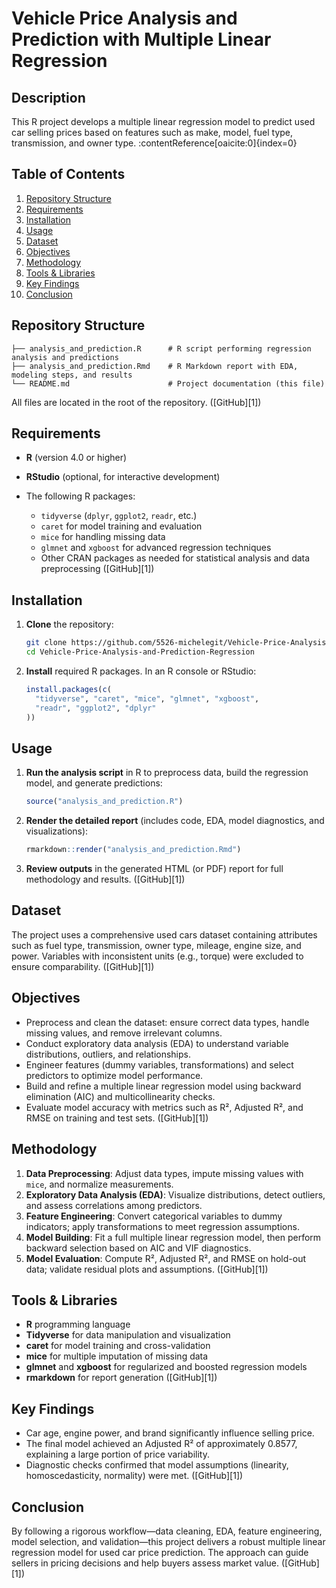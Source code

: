
# Vehicle Price Analysis and Prediction with Multiple Linear Regression

## Description
This R project develops a multiple linear regression model to predict used car selling prices based on features such as make, model, fuel type, transmission, and owner type. :contentReference[oaicite:0]{index=0}

## Table of Contents
1. [Repository Structure](#repository-structure)  
2. [Requirements](#requirements)  
3. [Installation](#installation)  
4. [Usage](#usage)  
5. [Dataset](#dataset)  
6. [Objectives](#objectives)  
7. [Methodology](#methodology)  
8. [Tools & Libraries](#tools--libraries)  
9. [Key Findings](#key-findings)  
10. [Conclusion](#conclusion)  

## Repository Structure
```text
├── analysis_and_prediction.R      # R script performing regression analysis and predictions  
├── analysis_and_prediction.Rmd    # R Markdown report with EDA, modeling steps, and results  
└── README.md                      # Project documentation (this file)  
```

All files are located in the root of the repository. ([GitHub][1])

## Requirements

* **R** (version 4.0 or higher)
* **RStudio** (optional, for interactive development)
* The following R packages:

  * `tidyverse` (`dplyr`, `ggplot2`, `readr`, etc.)
  * `caret` for model training and evaluation
  * `mice` for handling missing data
  * `glmnet` and `xgboost` for advanced regression techniques
  * Other CRAN packages as needed for statistical analysis and data preprocessing ([GitHub][1])

## Installation

1. **Clone** the repository:

   ```bash
   git clone https://github.com/5526-michelegit/Vehicle-Price-Analysis-and-Prediction-Regression.git
   cd Vehicle-Price-Analysis-and-Prediction-Regression
   ```
2. **Install** required R packages. In an R console or RStudio:

   ```r
   install.packages(c(
     "tidyverse", "caret", "mice", "glmnet", "xgboost", 
     "readr", "ggplot2", "dplyr"
   ))
   ```

## Usage

1. **Run the analysis script** in R to preprocess data, build the regression model, and generate predictions:

   ```r
   source("analysis_and_prediction.R")
   ```
2. **Render the detailed report** (includes code, EDA, model diagnostics, and visualizations):

   ```r
   rmarkdown::render("analysis_and_prediction.Rmd")
   ```
3. **Review outputs** in the generated HTML (or PDF) report for full methodology and results. ([GitHub][1])

## Dataset

The project uses a comprehensive used cars dataset containing attributes such as fuel type, transmission, owner type, mileage, engine size, and power. Variables with inconsistent units (e.g., torque) were excluded to ensure comparability. ([GitHub][1])

## Objectives

* Preprocess and clean the dataset: ensure correct data types, handle missing values, and remove irrelevant columns.
* Conduct exploratory data analysis (EDA) to understand variable distributions, outliers, and relationships.
* Engineer features (dummy variables, transformations) and select predictors to optimize model performance.
* Build and refine a multiple linear regression model using backward elimination (AIC) and multicollinearity checks.
* Evaluate model accuracy with metrics such as R², Adjusted R², and RMSE on training and test sets. ([GitHub][1])

## Methodology

1. **Data Preprocessing**: Adjust data types, impute missing values with `mice`, and normalize measurements.
2. **Exploratory Data Analysis (EDA)**: Visualize distributions, detect outliers, and assess correlations among predictors.
3. **Feature Engineering**: Convert categorical variables to dummy indicators; apply transformations to meet regression assumptions.
4. **Model Building**: Fit a full multiple linear regression model, then perform backward selection based on AIC and VIF diagnostics.
5. **Model Evaluation**: Compute R², Adjusted R², and RMSE on hold-out data; validate residual plots and assumptions. ([GitHub][1])

## Tools & Libraries

* **R** programming language
* **Tidyverse** for data manipulation and visualization
* **caret** for model training and cross-validation
* **mice** for multiple imputation of missing data
* **glmnet** and **xgboost** for regularized and boosted regression models
* **rmarkdown** for report generation ([GitHub][1])

## Key Findings

* Car age, engine power, and brand significantly influence selling price.
* The final model achieved an Adjusted R² of approximately 0.8577, explaining a large portion of price variability.
* Diagnostic checks confirmed that model assumptions (linearity, homoscedasticity, normality) were met. ([GitHub][1])

## Conclusion

By following a rigorous workflow—data cleaning, EDA, feature engineering, model selection, and validation—this project delivers a robust multiple linear regression model for used car price prediction. The approach can guide sellers in pricing decisions and help buyers assess market value. ([GitHub][1])
